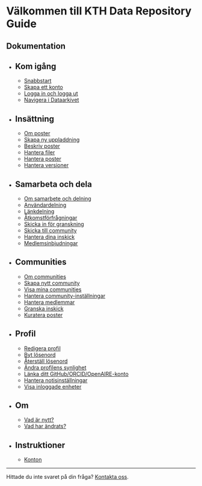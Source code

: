 # Välkommen till KTH Data Repository Guide

## Dokumentation

<div class="grid cards" markdown>

- ## Kom igång

    - [Snabbstart](#)
    - [Skapa ett konto](#)
    - [Logga in och logga ut](#)
    - [Navigera i Dataarkivet](#)

- ## Insättning

    - [Om poster](#)
    - [Skapa ny uppladdning](#)
    - [Beskriv poster](#)
    - [Hantera filer](#)
    - [Hantera poster](#)
    - [Hantera versioner](#)

- ## Samarbeta och dela

    - [Om samarbete och delning](#)
    - [Användardelning](#)
    - [Länkdelning](#)
    - [Åtkomstförfrågningar](#)
    - [Skicka in för granskning](#)
    - [Skicka till community](#)
    - [Hantera dina inskick](#)
    - [Medlemsinbjudningar](#)

- ## Communities

    - [Om communities](#)
    - [Skapa nytt community](#)
    - [Visa mina communities](#)
    - [Hantera community-inställningar](#)
    - [Hantera medlemmar](#)
    - [Granska inskick](#)
    - [Kuratera poster](#)

- ## Profil

    - [Redigera profil](#)
    - [Byt lösenord](#)
    - [Återställ lösenord](#)
    - [Ändra profilens synlighet](#)
    - [Länka ditt GitHub/ORCID/OpenAIRE-konto](#)
    - [Hantera notisinställningar](#)
    - [Visa inloggade enheter](#)

- ## Om

    - [Vad är nytt?](#)
    - [Vad har ändrats?](#)

- ## Instruktioner

    - [Konton](#)
</div>

---

Hittade du inte svaret på din fråga? [Kontakta oss](https://www.kth.se/om/fakta).
